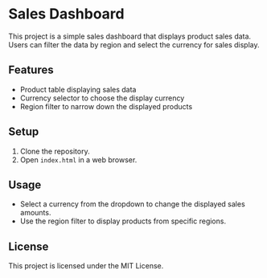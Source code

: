 # Sales Dashboard

This project is a simple sales dashboard that displays product sales data. Users can filter the data by region and select the currency for sales display.

## Features
- Product table displaying sales data
- Currency selector to choose the display currency
- Region filter to narrow down the displayed products

## Setup
1. Clone the repository.
2. Open `index.html` in a web browser.

## Usage
- Select a currency from the dropdown to change the displayed sales amounts.
- Use the region filter to display products from specific regions.

## License
This project is licensed under the MIT License.